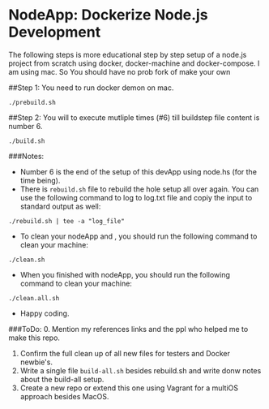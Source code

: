 # NodeApp: Dockerize Node.js Development

The following steps is more educational step by step setup of a node.js project from scratch using docker, docker-machine and docker-compose. I am using mac. So You should have no prob fork of make your own 

##Step 1: 
You need to run docker demon on mac.

```
./prebuild.sh
```

##Step 2: 
You will to execute mutliple times (#6) till buildstep file content is number 6. 

```
./build.sh
```

###Notes: 
- Number 6 is the end of the setup of this devApp using node.hs (for the time being). 
- There is `rebuild.sh` file to rebuild the hole setup all over again. You can use the following command to log to log.txt file and copiy the input to standard output as well:

```
./rebuild.sh | tee -a "log_file"
```

- To clean your nodeApp and , you should run the following command to clean your machine:

```
./clean.sh
```
- When you finished with nodeApp, you should run the following command to clean your machine:

```
./clean.all.sh
```

- Happy coding.

###ToDo:
0. Mention my references links and the ppl who helped me to make this repo.
1. Confirm the full clean up of all new files for testers and Docker newbie's. 
2. Write a single file `build-all.sh` besides rebuild.sh and write donw notes about the build-all setup. 
3. Create a new repo or extend this one using Vagrant for a multiOS approach besides MacOS.
